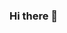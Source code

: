 ### Hi there 👋

<!--
**sofiagaona/sofiagaona** is a ✨ _special_ ✨ repository because its `README.md` (this file) appears on your GitHub profile.

<p> Sofia Herrera Gaona </p>

<img src = ”https://user-images.githubusercontent.com/63525754/139300955-18ce673f-9ac7-4614-ac0c-dca6f9298e21.png" alt = ”mi banner”>

Here are some ideas to get you started:

- 🔭 I’m currently working on ...
- 🌱 I’m currently learning ...
- 👯 I’m looking to collaborate on ...
- 🤔 I’m looking for help with ...
- 💬 Ask me about ...
- 📫 How to reach me: ...
- 😄 Pronouns: ...
- ⚡ Fun fact: ...
-->
